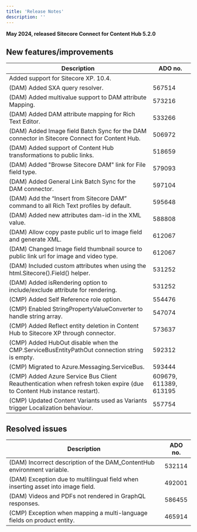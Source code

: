 ```yaml
---
title: 'Release Notes'
description: ''
---
```


**May 2024, released Sitecore Connect for Content Hub 5.2.0**

## New features/improvements

| Description                                                                                                            | ADO no.                |
| ---------------------------------------------------------------------------------------------------------------------- | ---------------------- |
| ​​Added support for Sitecore XP. 10.4.                                                                                 |                        |
| (DAM) Added SXA query resolver.                                                                                        | 567514                 |
| (DAM) Added multivalue support to DAM attribute Mapping.                                                               | 573216                 |
| (DAM) Added DAM attribute mapping for Rich Text Editor.                                                                | 533266                 |
| (DAM) Added Image field Batch Sync for the DAM connector in Sitecore Connect for Content Hub.                          | 506972                 |
| (DAM) Added support of Content Hub transformations to public links.                                                    | 518659                 |
| (DAM) Added "Browse Sitecore DAM" link for File field type.                                                            | 579093                 |
| (DAM) Added General Link Batch Sync for the DAM connector.                                                             | 597104                 |
| (DAM) Add the “Insert from Sitecore DAM” command to all Rich Text profiles by default.                                 | 595648                 |
| (DAM) Added new attributes dam-id in the XML value.                                                                    | 588808                 |
| (DAM) Allow copy paste public url to image field and generate XML.                                                     | 612067                 |
| (DAM) Changed Image field thumbnail source to public link url for image and video type.                                | 612067                 |
| (DAM) Included custom attributes when using the html.Sitecore().Field() helper.                                        | 531252                 |
| (DAM) Added isRendering option to include/exclude attribute for rendering.                                             | 531252                 |
| (CMP) Added Self Reference role option.                                                                                | 554476                 |
| (CMP) Enabled StringPropertyValueConverter to handle string array.                                                     | 547074                 |
| (CMP) Added Reflect entity deletion in Content Hub to Sitecore XP through connector.                                   | 573637                 |
| (CMP) Added HubOut disable when the CMP.ServiceBusEntityPathOut connection string is empty.                            | 592312                 |
| (CMP) Migrated to Azure.Messaging.ServiceBus.                                                                          | 593444                 |
| (CMP) Added Azure Service Bus Client Reauthentication when refresh token expire (due to Content Hub instance restart). | 609679, 611389, 613195 |
| (CMP) Updated Content Variants used as Variants trigger Localization behaviour.                                        | 557754                 |

## Resolved issues

| Description                                                                      | ADO no. |
| -------------------------------------------------------------------------------- | ------- |
| (DAM) Incorrect description of the DAM_ContentHub environment variable.          | 532114  |
| (DAM) Exception due to multilingual field when inserting asset into image field. | 492001  |
| (DAM) Videos and PDFs not rendered in GraphQL responses.                         | 586455  |
| (CMP) Exception when mapping a multi-language fields on product entity.          | 465914  |
